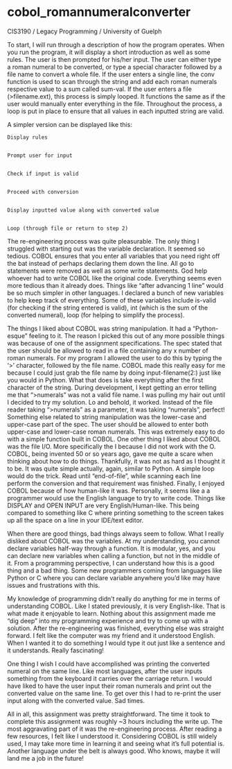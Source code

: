 # cobol_romannumeralconverter
CIS3190 / Legacy Programming / University of Guelph 

To start, I will run through a description of how the program operates. When you run the program, it will display a short introduction as well as some rules. The user is then prompted for his/her input. The user can either type a roman numeral to be converted, or type a special character followed by a file name to convert a whole file. If the user enters a single line, the conv function is used to scan through the string and add each roman numerals respective value to a sum called sum-val. If the user enters a file (>filename.ext), this process is simply looped. It functions the same as if the user would manually enter everything in the file. Throughout the process, a loop is put in place to ensure that all values in each inputted string are valid.

A simpler version can be displayed like this:


	Display rules


	Prompt user for input


	Check if input is valid


	Proceed with conversion


	Display inputted value along with converted value


	Loop (through file or return to step 2)


The re-engineering process was quite pleasurable. The only thing I struggled with starting out was the variable declaration. It seemed so tedious. COBOL ensures that you enter all variables that you need right off the bat instead of perhaps declaring them down the line. All go to statements were removed as well as some write statements. God help whoever had to write COBOL like the original code. Everything seems even more tedious than it already does. Things like “after advancing 1 line” would be so much simpler in other languages. I declared a bunch of new variables to help keep track of everything. Some of these variables include is-valid (for checking if the string entered is valid), int (which is the sum of the converted numeral), loop (for helping to simplify the process).

The things I liked about COBOL was string manipulation. It had a “Python-esque” feeling to it. The reason I picked this out of any more possible things was because of one of the assignment specifications. The spec stated that the user should be allowed to read in a file containing any x number of roman numerals. For my program I allowed the user to do this by typing the ‘>’ character, followed by the file name. COBOL made this really easy for me because I could just grab the file name by doing input-filename(2:) just like you would in Python. What that does is take everything after the first character of the string. During development, I kept getting an error telling me that “>numerals” was not a valid file name. I was pulling my hair out until I decided to try my solution. Lo and behold, it worked. Instead of the file reader taking “>numerals” as a parameter, it was taking “numerals”, perfect! Something else related to string manipulation was the lower-case and upper-case part of the spec. The user should be allowed to enter both upper-case and lower-case roman numerals. This was extremely easy to do with a simple function built in COBOL. One other thing I liked about COBOL was the file I/O. More specifically the I because I did not work with the O. COBOL, being invented 50 or so years ago, gave me quite a scare when thinking about how to do things. Thankfully, it was not as hard as I thought it to be. It was quite simple actually, again, similar to Python. A simple loop would do the trick. Read until “end-of-file”, while scanning each line perform the conversion and that requirement was finished. Finally, I enjoyed COBOL because of how human-like it was. Personally, it seems like a a programmer would use the English language to try to write code. Things like DISPLAY and OPEN INPUT are very English/Human-like. This being compared to something like C where printing something to the screen takes up all the space on a line in your IDE/text editor.

When there are good things, bad things always seem to follow. What I really disliked about COBOL was the variables. At my understanding, you cannot declare variables half-way through a function. It is modular, yes, and you can declare new variables when calling a function, but not in the middle of it. From a programming perspective, I can understand how this is a good thing and a bad thing. Some new programmers coming from languages like Python or C where you can declare variable anywhere you’d like may have issues and frustrations with this.

My knowledge of programming didn’t really do anything for me in terms of understanding COBOL. Like I stated previously, it is very English-like. That is what made it enjoyable to learn. Nothing about this assignment made me “dig deep” into my programming experience and try to come up with a solution. After the re-engineering was finished, everything else was straight forward. I felt like the computer was my friend and it understood English. When I wanted it to do something I would type it out just like a sentence and it understands. Really fascinating!

One thing I wish I could have accomplished was printing the converted numeral on the same line. Like most languages, after the user inputs something from the keyboard it carries over the carriage return. I would have liked to have the user input their roman numerals and print out the converted value on the same line. To get over this I had to re-print the user input along with the converted value. Sad times.

All in all, this assignment was pretty straightforward. The time it took to complete this assignment was roughly ~3 hours including the write up. The most aggravating part of it was the re-engineering process. After reading a few resources, I felt like I understood it. Considering COBOL is still widely used, I may take more time in learning it and seeing what it’s full potential is. Another language under the belt is always good. Who knows, maybe it will land me a job in the future!
